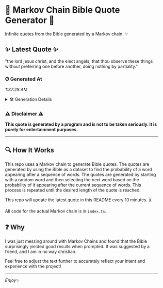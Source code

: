# 📖 Markov Chain Bible Quote Generator 📖

Infinite quotes from the Bible generated by a Markov chain. ✨

## ✨ Latest Quote ✨
"the lord jesus christ, and the elect angels, that thou observe these things without preferring one before another, doing nothing by partiality."

### ⏰ Generated At
*1:37:28 AM*

<details>
    <summary>🛠️ Generation Details</summary>
    <p>
        <strong>🌱 Seed:</strong> the<br>
        <strong>🔄 Iterations:</strong> 21<br>
        <strong>📜 Context History:</strong><br>[ the ]: lord<br>[ the, lord ]: jesus<br>[ the, lord, jesus ]: christ,<br>[ the, lord, jesus, christ, ]: and<br>[ the, lord, jesus, christ,, and ]: the<br>[ the, lord, jesus, christ,, and, the ]: elect<br>[ lord, jesus, christ,, and, the, elect ]: angels,<br>[ jesus, christ,, and, the, elect, angels, ]: that<br>[ christ,, and, the, elect, angels,, that ]: thou<br>[ and, the, elect, angels,, that, thou ]: observe<br>[ the, elect, angels,, that, thou, observe ]: these<br>[ elect, angels,, that, thou, observe, these ]: things<br>[ angels,, that, thou, observe, these, things ]: without<br>[ that, thou, observe, these, things, without ]: preferring<br>[ thou, observe, these, things, without, preferring ]: one<br>[ observe, these, things, without, preferring, one ]: before<br>[ these, things, without, preferring, one, before ]: another,<br>[ things, without, preferring, one, before, another, ]: doing<br>[ without, preferring, one, before, another,, doing ]: nothing<br>[ preferring, one, before, another,, doing, nothing ]: by<br>[ one, before, another,, doing, nothing, by ]: partiality.<br>
    </p>
</details>

### ⚠️ Disclaimer ⚠️
**This quote is generated by a program and is not to be taken seriously. It is purely for entertainment purposes.**

---

## 🔍 How It Works

This repo uses a Markov chain to generate Bible quotes. The quotes are generated by using the Bible as a dataset to find the probability of a word appearing after a sequence of words. The quotes are generated by starting with a random word and then selecting the next word based on the probability of it appearing after the current sequence of words. This process is repeated until the desired length of the quote is reached.

This repo will update the latest quote in this README every 10 minutes. ⏳

All code for the actual Markov chain is in `index.ts`.

## ❓ Why

I was just messing around with Markov Chains and found that the Bible surprisingly yielded good results when prompted. 
It was suggested by a friend, and I am in no way christian.

Feel free to adjust the text further to accurately reflect your intent and experience with the project!

---

*Enjoy*✨
